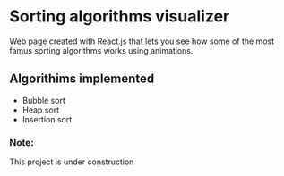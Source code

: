 # Sorting algorithms visualizer
Web page created with React.js that lets you see how some of the most famus sorting algorithms works using animations.
## Algorithims implemented 
- Bubble sort
- Heap sort
- Insertion sort

### Note: 
This project is under construction 
